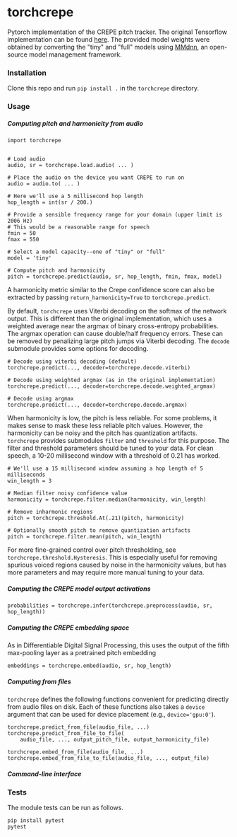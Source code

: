 # torchcrepe
Pytorch implementation of the CREPE pitch tracker. The original Tensorflow
implementation can be found [here](https://github.com/marl/crepe/). The
provided model weights were obtained by converting the "tiny" and "full" models
using [MMdnn](https://github.com/microsoft/MMdnn), an open-source model
management framework.


### Installation

Clone this repo and run `pip install .` in the `torchcrepe` directory.


### Usage

##### Computing pitch and harmonicity from audio


```
import torchcrepe


# Load audio
audio, sr = torchcrepe.load.audio( ... )

# Place the audio on the device you want CREPE to run on
audio = audio.to( ... )

# Here we'll use a 5 millisecond hop length
hop_length = int(sr / 200.)

# Provide a sensible frequency range for your domain (upper limit is 2006 Hz)
# This would be a reasonable range for speech
fmin = 50
fmax = 550

# Select a model capacity--one of "tiny" or "full"
model = 'tiny'

# Compute pitch and harmonicity
pitch = torchcrepe.predict(audio, sr, hop_length, fmin, fmax, model)
```

A harmonicity metric similar to the Crepe confidence score can also be
extracted by passing `return_harmonicity=True` to `torchcrepe.predict`.

By default, `torchcrepe` uses Viterbi decoding on the softmax of the network
output. This is different than the original implementation, which uses a
weighted average near the argmax of binary cross-entropy probabilities.
The argmax operation can cause double/half frequency errors. These can be
removed by penalizing large pitch jumps via Viterbi decoding. The `decode`
submodule provides some options for decoding.

```
# Decode using viterbi decoding (default)
torchcrepe.predict(..., decoder=torchcrepe.decode.viterbi)

# Decode using weighted argmax (as in the original implementation)
torchcrepe.predict(..., decoder=torchcrepe.decode.weighted_argmax)

# Decode using argmax
torchcrepe.predict(..., decoder=torchcrepe.decode.argmax)
```

When harmonicity is low, the pitch is less reliable. For some problems, it
makes sense to mask these less reliable pitch values. However, the harmonicity
can be noisy and the pitch has quantization artifacts. `torchcrepe` provides
submodules `filter` and `threshold` for this purpose. The filter and threshold
parameters should be tuned to your data. For clean speech, a 10-20 millisecond
window with a threshold of 0.21 has worked.

```
# We'll use a 15 millisecond window assuming a hop length of 5 milliseconds
win_length = 3

# Median filter noisy confidence value
harmonicity = torchcrepe.filter.median(harmonicity, win_length)

# Remove inharmonic regions
pitch = torchcrepe.threshold.At(.21)(pitch, harmonicity)

# Optionally smooth pitch to remove quantization artifacts
pitch = torchcrepe.filter.mean(pitch, win_length)
```

For more fine-grained control over pitch thresholding, see
`torchcrepe.threshold.Hysteresis`. This is especially useful for removing
spurious voiced regions caused by noise in the harmonicity values, but
has more parameters and may require more manual tuning to your data.


##### Computing the CREPE model output activations

```
probabilities = torchcrepe.infer(torchcrepe.preprocess(audio, sr, hop_length))
```


##### Computing the CREPE embedding space

As in Differentiable Digital Signal Processing, this uses the output of the
fifth max-pooling layer as a pretrained pitch embedding

```
embeddings = torchcrepe.embed(audio, sr, hop_length)
```

##### Computing from files

`torchcrepe` defines the following functions convenient for predicting
directly from audio files on disk. Each of these functions also takes
a `device` argument that can be used for device placement (e.g.,
`device='gpu:0'`).

```
torchcrepe.predict_from_file(audio_file, ...)
torchcrepe.predict_from_file_to_file(
    audio_file, ..., output_pitch_file, output_harmonicity_file)

torchcrepe.embed_from_file(audio_file, ...)
torchcrepe.embed_from_file_to_file(audio_file, ..., output_file)
```

##### Command-line interface


### Tests

The module tests can be run as follows.

```
pip install pytest
pytest
```
